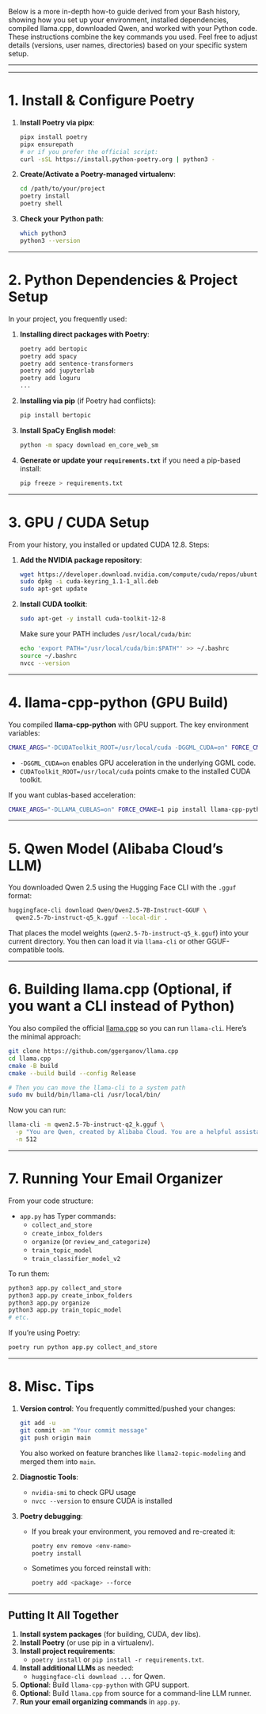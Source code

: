 Below is a more in-depth how-to guide derived from your Bash history, showing how you set up your environment, installed dependencies, compiled llama.cpp, downloaded Qwen, and worked with your Python code. These instructions combine the key commands you used. Feel free to adjust details (versions, user names, directories) based on your specific system setup.

---


---

# 1. Install & Configure Poetry

1. **Install Poetry via pipx**:
   ```bash
   pipx install poetry
   pipx ensurepath
   # or if you prefer the official script:
   curl -sSL https://install.python-poetry.org | python3 -
   ```
2. **Create/Activate a Poetry-managed virtualenv**:
   ```bash
   cd /path/to/your/project
   poetry install
   poetry shell
   ```
3. **Check your Python path**:
   ```bash
   which python3
   python3 --version
   ```

---

# 2. Python Dependencies & Project Setup

In your project, you frequently used:

1. **Installing direct packages with Poetry**:
   ```bash
   poetry add bertopic
   poetry add spacy
   poetry add sentence-transformers
   poetry add jupyterlab
   poetry add loguru
   ...
   ```
2. **Installing via pip** (if Poetry had conflicts):
   ```bash
   pip install bertopic
   ```

3. **Install SpaCy English model**:
   ```bash
   python -m spacy download en_core_web_sm
   ```

4. **Generate or update your `requirements.txt`** if you need a pip-based install:
   ```bash
   pip freeze > requirements.txt
   ```

---

# 3. GPU / CUDA Setup

From your history, you installed or updated CUDA 12.8. Steps:

1. **Add the NVIDIA package repository**:
   ```bash
   wget https://developer.download.nvidia.com/compute/cuda/repos/ubuntu2404/x86_64/cuda-keyring_1.1-1_all.deb
   sudo dpkg -i cuda-keyring_1.1-1_all.deb
   sudo apt-get update
   ```
2. **Install CUDA toolkit**:
   ```bash
   sudo apt-get -y install cuda-toolkit-12-8
   ```
   Make sure your PATH includes `/usr/local/cuda/bin`:
   ```bash
   echo 'export PATH="/usr/local/cuda/bin:$PATH"' >> ~/.bashrc
   source ~/.bashrc
   nvcc --version
   ```

---

# 4. llama-cpp-python (GPU Build)

You compiled **llama-cpp-python** with GPU support. The key environment variables:

```bash
CMAKE_ARGS="-DCUDAToolkit_ROOT=/usr/local/cuda -DGGML_CUDA=on" FORCE_CMAKE=1 pip install llama-cpp-python
```

- `-DGGML_CUDA=on` enables GPU acceleration in the underlying GGML code.
- `CUDAToolkit_ROOT=/usr/local/cuda` points cmake to the installed CUDA toolkit.

If you want cublas-based acceleration:

```bash
CMAKE_ARGS="-DLLAMA_CUBLAS=on" FORCE_CMAKE=1 pip install llama-cpp-python
```

---

# 5. Qwen Model (Alibaba Cloud’s LLM)

You downloaded Qwen 2.5 using the Hugging Face CLI with the `.gguf` format:

```bash
huggingface-cli download Qwen/Qwen2.5-7B-Instruct-GGUF \
  qwen2.5-7b-instruct-q5_k.gguf --local-dir .
```

That places the model weights (`qwen2.5-7b-instruct-q5_k.gguf`) into your current directory. You then can load it via `llama-cli` or other GGUF-compatible tools.

---

# 6. Building llama.cpp (Optional, if you want a CLI instead of Python)

You also compiled the official [llama.cpp](https://github.com/ggerganov/llama.cpp) so you can run `llama-cli`. Here’s the minimal approach:

```bash
git clone https://github.com/ggerganov/llama.cpp
cd llama.cpp
cmake -B build
cmake --build build --config Release

# Then you can move the llama-cli to a system path
sudo mv build/bin/llama-cli /usr/local/bin/
```

Now you can run:

```bash
llama-cli -m qwen2.5-7b-instruct-q2_k.gguf \
  -p "You are Qwen, created by Alibaba Cloud. You are a helpful assistant." \
  -n 512
```

---

# 7. Running Your Email Organizer

From your code structure:

- `app.py` has Typer commands:
  - `collect_and_store`  
  - `create_inbox_folders`  
  - `organize` (or `review_and_categorize`)  
  - `train_topic_model`  
  - `train_classifier_model_v2`  

To run them:

```bash
python3 app.py collect_and_store
python3 app.py create_inbox_folders
python3 app.py organize
python3 app.py train_topic_model
# etc.
```

If you’re using Poetry:
```bash
poetry run python app.py collect_and_store
```

---

# 8. Misc. Tips

1. **Version control**: You frequently committed/pushed your changes:
   ```bash
   git add -u
   git commit -am "Your commit message"
   git push origin main
   ```
   You also worked on feature branches like `llama2-topic-modeling` and merged them into `main`.

2. **Diagnostic Tools**:  
   - `nvidia-smi` to check GPU usage  
   - `nvcc --version` to ensure CUDA is installed  

3. **Poetry debugging**:  
   - If you break your environment, you removed and re-created it:
     ```bash
     poetry env remove <env-name>
     poetry install
     ```
   - Sometimes you forced reinstall with:
     ```bash
     poetry add <package> --force
     ```

---

## Putting It All Together

1. **Install system packages** (for building, CUDA, dev libs).
2. **Install Poetry** (or use pip in a virtualenv).
3. **Install project requirements**:
   - `poetry install` or `pip install -r requirements.txt`.
4. **Install additional LLMs** as needed:
   - `huggingface-cli download ...` for Qwen.
5. **Optional**: Build `llama-cpp-python` with GPU support.
6. **Optional**: Build `llama.cpp` from source for a command-line LLM runner.
7. **Run your email organizing commands** in `app.py`.